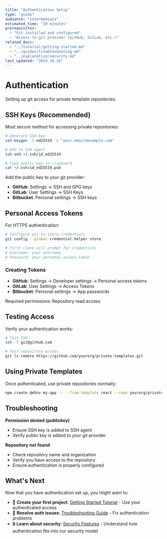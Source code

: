 ```yaml
---
title: "Authentication Setup"
type: "guide"
audience: "intermediate"
estimated_time: "10 minutes"
prerequisites:
  - "Git installed and configured"
  - "Access to git provider (GitHub, GitLab, etc.)"
related_docs:
  - "../tutorial/getting-started.md"
  - "../guides/troubleshooting.md"
  - "../explanation/security.md"
last_updated: "2024-10-26"
---
```


# Authentication

Setting up git access for private template repositories.

## SSH Keys (Recommended)

Most secure method for accessing private repositories:

```bash
# Generate SSH key
ssh-keygen -t ed25519 -C "your.email@example.com"

# Add to SSH agent
ssh-add ~/.ssh/id_ed25519

# Copy public key to clipboard
cat ~/.ssh/id_ed25519.pub
```

Add the public key to your git provider:
- **GitHub**: Settings → SSH and GPG keys
- **GitLab**: User Settings → SSH Keys
- **Bitbucket**: Personal settings → SSH keys

## Personal Access Tokens

For HTTPS authentication:

```bash
# Configure git to store credentials
git config --global credential.helper store

# First clone will prompt for credentials
# Username: your-username
# Password: your-personal-access-token
```

### Creating Tokens

- **GitHub**: Settings → Developer settings → Personal access tokens
- **GitLab**: User Settings → Access Tokens
- **Bitbucket**: Personal settings → App passwords

Required permissions: Repository read access

## Testing Access

Verify your authentication works:

```bash
# Test SSH
ssh -T git@github.com

# Test repository access
git ls-remote https://github.com/yourorg/private-templates.git
```

## Using Private Templates

Once authenticated, use private repositories normally:

```bash
npm create @m5nv my-app -- --from-template react --repo yourorg/private-templates
```

## Troubleshooting

**Permission denied (publickey)**
- Ensure SSH key is added to SSH agent
- Verify public key is added to your git provider

**Repository not found**
- Check repository name and organization
- Verify you have access to the repository
- Ensure authentication is properly configured

## What's Next

Now that you have authentication set up, you might want to:

- 🎯 **Create your first project**: [Getting Started Tutorial](../tutorial/getting-started.md) - Use your authenticated access
- 🚨 **Resolve auth issues**: [Troubleshooting Guide](../guides/troubleshooting.md) - Fix authentication problems
- 🔒 **Learn about security**: [Security Features](../explanation/security.md) - Understand how authentication fits into our security model
